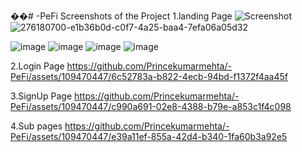 ��#   - P e F i 
 Screenshots of the Project
1.landing Page
<img src="https://github.com/Princekumarmehta/-PeFi/assets/109470447/adcb870a-ed4c-4de4-8fef-63921de0d324" alt="Screenshot" />
![276180700-e1b36b0d-c0f7-4a25-baa4-7efa06a05d32](https://github.com/Princekumarmehta/-PeFi/assets/109470447/adcb870a-ed4c-4de4-8fef-63921de0d324)

![image](https://github.com/Princekumarmehta/-PeFi/assets/109470447/f8f483b2-acc6-43bd-b262-85354b7dd077)
![image](https://github.com/Princekumarmehta/-PeFi/assets/109470447/b6c805b7-3291-4a59-b672-f1991160db92)
![image](https://github.com/Princekumarmehta/-PeFi/assets/109470447/67880a47-b993-410b-8273-ca757353537b)
![image](https://github.com/Princekumarmehta/-PeFi/assets/109470447/67c4395e-d990-41d3-b6d9-83271c115119)

2.Login Page
https://github.com/Princekumarmehta/-PeFi/assets/109470447/6c52783a-b822-4ecb-94bd-f1372f4aa45f

3.SignUp Page
https://github.com/Princekumarmehta/-PeFi/assets/109470447/c990a691-02e8-4388-b79e-a853c1f4c098

4.Sub pages
https://github.com/Princekumarmehta/-PeFi/assets/109470447/e39a11ef-855a-42d4-b340-1fa60b3a92e5


 
